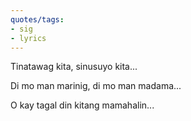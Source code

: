 ```yaml
---
quotes/tags:
- sig
- lyrics
---
```




Tinatawag kita, sinusuyo kita...

Di mo man marinig, di mo man madama...

O kay tagal din kitang mamahalin...